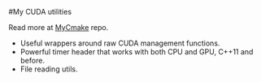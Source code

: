 #My CUDA utilities

Read more at [MyCmake](https://github.com/JimJarvis/MyCmake) repo.

 - Useful wrappers around raw CUDA management functions.
 - Powerful timer header that works with both CPU and GPU, C++11 and before.
 - File reading utils. 
